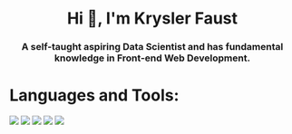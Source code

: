 <h1 align="center">Hi 👋, I'm Krysler Faust</h1>
<h3 align="center">A self-taught aspiring Data Scientist and has fundamental knowledge in Front-end Web Development.</h3>

# Languages and Tools:
![](https://img.shields.io/badge/CODE-JAVASCRIPT-yellow)
![](https://img.shields.io/badge/CODE-HTML-orange)
![](https://img.shields.io/badge/CODE-CSS-blue)
![](https://img.shields.io/badge/CODE-R%20Language-lightgrey)
![](https://img.shields.io/badge/UI%20DESIGN-FIGMA-orange)
